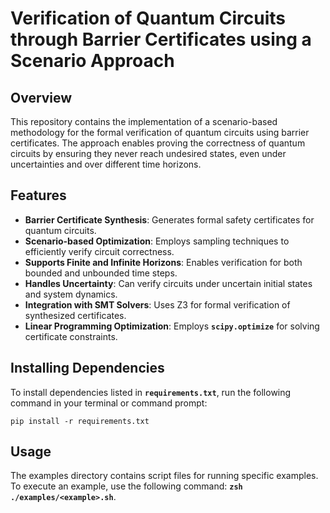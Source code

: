 # Verification of Quantum Circuits through Barrier Certificates using a Scenario Approach

## Overview
This repository contains the implementation of a scenario-based methodology for the formal verification of quantum circuits using barrier certificates. The approach enables proving the correctness of quantum circuits by ensuring they never reach undesired states, even under uncertainties and over different time horizons.

## Features
- **Barrier Certificate Synthesis**: Generates formal safety certificates for quantum circuits.
- **Scenario-based Optimization**: Employs sampling techniques to efficiently verify circuit correctness.
- **Supports Finite and Infinite Horizons**: Enables verification for both bounded and unbounded time steps.
- **Handles Uncertainty**: Can verify circuits under uncertain initial states and system dynamics.
- **Integration with SMT Solvers**: Uses Z3 for formal verification of synthesized certificates.
- **Linear Programming Optimization**: Employs **`scipy.optimize`** for solving certificate constraints.

## Installing Dependencies
To install dependencies listed in **`requirements.txt`**, run the following command in your terminal or command prompt:
```
pip install -r requirements.txt
```

## Usage
The examples directory contains script files for running specific examples. To execute an example, use the following command: **`zsh ./examples/<example>.sh`**.

